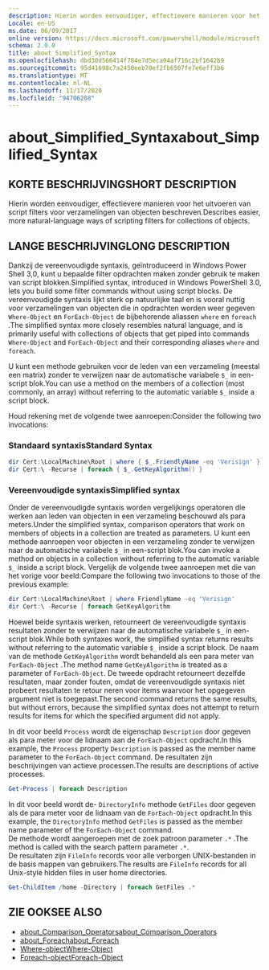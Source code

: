 ```yaml
---
description: Hierin worden eenvoudiger, effectievere manieren voor het uitvoeren van script filters voor verzamelingen van objecten beschreven.
Locale: en-US
ms.date: 06/09/2017
online version: https://docs.microsoft.com/powershell/module/microsoft.powershell.core/about/about_simplified_syntax?view=powershell-7.2&WT.mc_id=ps-gethelp
schema: 2.0.0
title: about_Simplified_Syntax
ms.openlocfilehash: dbd30d566414f784e7d5eca04af716c2bf1642b9
ms.sourcegitcommit: 95d41698c7a2450eeb70ef2fb6507fe7e6eff3b6
ms.translationtype: MT
ms.contentlocale: nl-NL
ms.lasthandoff: 11/17/2020
ms.locfileid: "94706208"
---
```

# <a name="about_simplified_syntax"></a><span data-ttu-id="f8177-103">about_Simplified_Syntax</span><span class="sxs-lookup"><span data-stu-id="f8177-103">about_Simplified_Syntax</span></span>

## <a name="short-description"></a><span data-ttu-id="f8177-104">KORTE BESCHRIJVING</span><span class="sxs-lookup"><span data-stu-id="f8177-104">SHORT DESCRIPTION</span></span>
<span data-ttu-id="f8177-105">Hierin worden eenvoudiger, effectievere manieren voor het uitvoeren van script filters voor verzamelingen van objecten beschreven.</span><span class="sxs-lookup"><span data-stu-id="f8177-105">Describes easier, more natural-language ways of scripting filters for collections of objects.</span></span>

## <a name="long-description"></a><span data-ttu-id="f8177-106">LANGE BESCHRIJVING</span><span class="sxs-lookup"><span data-stu-id="f8177-106">LONG DESCRIPTION</span></span>

<span data-ttu-id="f8177-107">Dankzij de vereenvoudigde syntaxis, geïntroduceerd in Windows Power Shell 3,0, kunt u bepaalde filter opdrachten maken zonder gebruik te maken van script blokken.</span><span class="sxs-lookup"><span data-stu-id="f8177-107">Simplified syntax, introduced in Windows PowerShell 3.0, lets you build some filter commands without using script blocks.</span></span> <span data-ttu-id="f8177-108">De vereenvoudigde syntaxis lijkt sterk op natuurlijke taal en is vooral nuttig voor verzamelingen van objecten die in opdrachten worden weer gegeven `Where-Object` en `ForEach-Object` de bijbehorende aliassen `where` en `foreach` .</span><span class="sxs-lookup"><span data-stu-id="f8177-108">The simplified syntax more closely resembles natural language, and is primarily useful with collections of objects that get piped into commands `Where-Object` and `ForEach-Object` and their corresponding aliases `where` and `foreach`.</span></span>

<span data-ttu-id="f8177-109">U kunt een methode gebruiken voor de leden van een verzameling (meestal een matrix) zonder te verwijzen naar de automatische variabele `$_` in een-script blok.</span><span class="sxs-lookup"><span data-stu-id="f8177-109">You can use a method on the members of a collection (most commonly, an array) without referring to the automatic variable `$_` inside a script block.</span></span>

<span data-ttu-id="f8177-110">Houd rekening met de volgende twee aanroepen:</span><span class="sxs-lookup"><span data-stu-id="f8177-110">Consider the following two invocations:</span></span>

### <a name="standard-syntax"></a><span data-ttu-id="f8177-111">Standaard syntaxis</span><span class="sxs-lookup"><span data-stu-id="f8177-111">Standard Syntax</span></span>

```powershell
dir Cert:\LocalMachine\Root | where { $_.FriendlyName -eq 'Verisign' }
dir Cert:\ -Recurse | foreach { $_.GetKeyAlgorithm() }
```

### <a name="simplified-syntax"></a><span data-ttu-id="f8177-112">Vereenvoudigde syntaxis</span><span class="sxs-lookup"><span data-stu-id="f8177-112">Simplified syntax</span></span>

<span data-ttu-id="f8177-113">Onder de vereenvoudigde syntaxis worden vergelijkings operatoren die werken aan leden van objecten in een verzameling beschouwd als para meters.</span><span class="sxs-lookup"><span data-stu-id="f8177-113">Under the simplified syntax, comparison operators that work on members of objects in a collection are treated as parameters.</span></span> <span data-ttu-id="f8177-114">U kunt een methode aanroepen voor objecten in een verzameling zonder te verwijzen naar de automatische variabele `$_` in een-script blok.</span><span class="sxs-lookup"><span data-stu-id="f8177-114">You can invoke a method on objects in a collection without referring to the automatic variable `$_` inside a script block.</span></span>
<span data-ttu-id="f8177-115">Vergelijk de volgende twee aanroepen met die van het vorige voor beeld:</span><span class="sxs-lookup"><span data-stu-id="f8177-115">Compare the following two invocations to those of the previous example:</span></span>

```powershell
dir Cert:\LocalMachine\Root | where FriendlyName -eq 'Verisign'
dir Cert:\ -Recurse | foreach GetKeyAlgorithm
```

<span data-ttu-id="f8177-116">Hoewel beide syntaxis werken, retourneert de vereenvoudigde syntaxis resultaten zonder te verwijzen naar de automatische variabele `$_` in een-script blok.</span><span class="sxs-lookup"><span data-stu-id="f8177-116">While both syntaxes work, the simplified syntax returns results without referring to the automatic variable `$_` inside a script block.</span></span>
<span data-ttu-id="f8177-117">De naam van de methode `GetKeyAlgorithm` wordt behandeld als een para meter van `ForEach-Object` .</span><span class="sxs-lookup"><span data-stu-id="f8177-117">The method name `GetKeyAlgorithm` is treated as a parameter of `ForEach-Object`.</span></span>
<span data-ttu-id="f8177-118">De tweede opdracht retourneert dezelfde resultaten, maar zonder fouten, omdat de vereenvoudigde syntaxis niet probeert resultaten te retour neren voor items waarvoor het opgegeven argument niet is toegepast.</span><span class="sxs-lookup"><span data-stu-id="f8177-118">The second command returns the same results, but without errors, because the simplified syntax does not attempt to return results for items for which the specified argument did not apply.</span></span>

<span data-ttu-id="f8177-119">In dit voor beeld `Process` wordt de eigenschap `Description` door gegeven als para meter voor de lidnaam aan de `ForEach-Object` opdracht.</span><span class="sxs-lookup"><span data-stu-id="f8177-119">In this example, the `Process` property `Description` is passed as the member name parameter to the `ForEach-Object` command.</span></span> <span data-ttu-id="f8177-120">De resultaten zijn beschrijvingen van actieve processen.</span><span class="sxs-lookup"><span data-stu-id="f8177-120">The results are descriptions of active processes.</span></span>

```powershell
Get-Process | foreach Description
```

<span data-ttu-id="f8177-121">In dit voor beeld wordt de- `DirectoryInfo` methode `GetFiles` door gegeven als de para meter voor de lidnaam van de `ForEach-Object` opdracht.</span><span class="sxs-lookup"><span data-stu-id="f8177-121">In this example, the `DirectoryInfo` method `GetFiles` is passed as the member name parameter of the `ForEach-Object` command.</span></span>  
<span data-ttu-id="f8177-122">De methode wordt aangeroepen met de zoek patroon parameter `.*` .</span><span class="sxs-lookup"><span data-stu-id="f8177-122">The method is called with the search pattern parameter `.*`.</span></span>  
<span data-ttu-id="f8177-123">De resultaten zijn `FileInfo` records voor alle verborgen UNIX-bestanden in de basis mappen van gebruikers.</span><span class="sxs-lookup"><span data-stu-id="f8177-123">The results are `FileInfo` records for all Unix-style hidden files in user home directories.</span></span> 

```powershell
Get-ChildItem /home -Directory | foreach GetFiles .*
```

## <a name="see-also"></a><span data-ttu-id="f8177-124">ZIE OOK</span><span class="sxs-lookup"><span data-stu-id="f8177-124">SEE ALSO</span></span>

- [<span data-ttu-id="f8177-125">about_Comparison_Operators</span><span class="sxs-lookup"><span data-stu-id="f8177-125">about_Comparison_Operators</span></span>](about_Comparison_Operators.md)
- [<span data-ttu-id="f8177-126">about_Foreach</span><span class="sxs-lookup"><span data-stu-id="f8177-126">about_Foreach</span></span>](about_Foreach.md)
- [<span data-ttu-id="f8177-127">Where-object</span><span class="sxs-lookup"><span data-stu-id="f8177-127">Where-Object</span></span>](xref:Microsoft.PowerShell.Core.Where-Object)
- [<span data-ttu-id="f8177-128">Foreach-object</span><span class="sxs-lookup"><span data-stu-id="f8177-128">Foreach-Object</span></span>](xref:Microsoft.PowerShell.Core.ForEach-Object)

